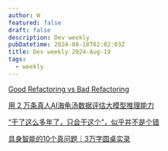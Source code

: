 ```yaml
---
author: W
featured: false
draft: false
description: Dev weekly
pubDatetime: 2024-08-18T02:02:03Z
title: Dev weekly 2024-Aug-19
tags:
  - weekly
---
```


[Good Refactoring vs Bad Refactoring](https://www.builder.io/blog/good-vs-bad-refactoring)

[用 2 万条真人AI海龟汤数据评估大模型推理能力](https://mazzzystar.github.io/2024/08/09/turtle-benchmark-zh/)

[“干了这么多年了，只会干这个”，似乎并不是个错](https://mp.weixin.qq.com/s/oRNNRtxpR4MJ-ETtjGhiFw)

[具身智能的10个真问题｜3万字圆桌实录](https://mp.weixin.qq.com/s/peIi0YOJGKFV3fpLURDyyQ)

[]()

[]()

[]()

[]()

[]()

[]()

[]()

[]()

[]()

[]()

[]()

[]()

[]()

[]()

[]()

[]()

[]()

[]()

[]()

[]()

[]()

[]()

[]()

[]()

[]()

[]()

[]()

[]()

[]()

[]()

[]()

[]()

[]()

[]()

[]()

[]()

[]()

[]()

[]()

[]()

[]()

[]()

[]()

[]()

[]()

[]()

[]()

[]()

[]()

[]()

[]()

[]()

[]()

[]()

[]()

[]()

[]()

[]()

[]()

[]()

[]()

[]()

[]()

[]()

[]()

[]()

[]()

[]()

[]()

[]()

[]()

[]()

[]()

[]()

[]()

[]()

[]()

[]()

[]()

[]()

[]()

[]()

[]()

[]()

[]()
